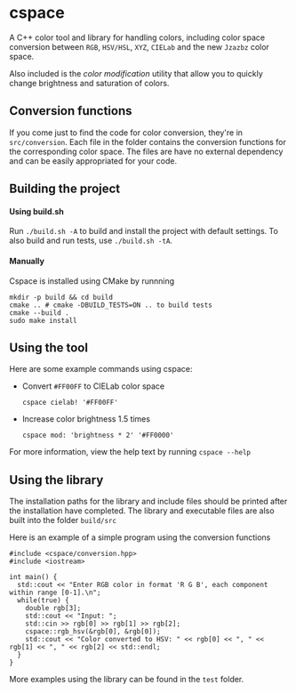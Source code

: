 # cspace
A C++ color tool and library for handling colors, including color space conversion between `RGB`, `HSV/HSL`, `XYZ`, `CIELab` and the new `Jzazbz` color space.

Also included is the _color modification_ utility that allow you to quickly change brightness and saturation of colors.

## Conversion functions
If you come just to find the code for color conversion, they're in `src/conversion`. Each file in the folder contains the conversion functions for the corresponding color space. The files are have no external dependency and can be easily appropriated for your code.

## Building the project
#### Using build.sh
Run `./build.sh -A` to build and install the project with default settings. To also build and run tests, use `./build.sh -tA`.
#### Manually
Cspace is installed using CMake by runnning
```
mkdir -p build && cd build
cmake .. # cmake -DBUILD_TESTS=ON .. to build tests
cmake --build .
sudo make install
```

## Using the tool
Here are some example commands using cspace:
- Convert `#FF00FF` to CIELab color space

  `cspace cielab! '#FF00FF'`
  
- Increase color brightness 1.5 times

  `cspace mod: 'brightness * 2' '#FF0000'`
  
For more information, view the help text by running `cspace --help`

## Using the library
The installation paths for the library and include files should be printed after the installation have completed. The library and executable files are also built into the folder `build/src`

Here is an example of a simple program using the conversion functions
```
#include <cspace/conversion.hpp>
#include <iostream>

int main() {
  std::cout << "Enter RGB color in format 'R G B', each component within range [0-1].\n";
  while(true) {
    double rgb[3];
    std::cout << "Input: ";
    std::cin >> rgb[0] >> rgb[1] >> rgb[2];
    cspace::rgb_hsv(&rgb[0], &rgb[0]);
    std::cout << "Color converted to HSV: " << rgb[0] << ", " << rgb[1] << ", " << rgb[2] << std::endl;
  }
}
```
More examples using the library can be found in the `test` folder.
